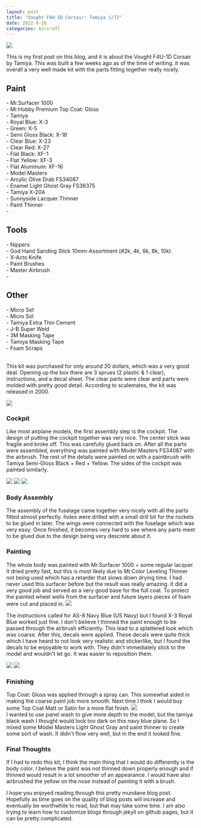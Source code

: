 ```yaml
---
layout: post
title: "Vought F4U-1D Corsair: Tamiya 1/72"
date: 2022-9-28
categories: Aircraft
---
```


<img src="https://stackgrandiose.github.io/blog/assets/images/DSCN3010scale.JPG" >

<p>This is my first post on this blog, and it is about the Vought F4U-1D Corsair by Tamiya. This was built a few weeks ago as of the time of writing. it was overall a very well made kit with the parts fitting together really nicely. 
<h2>Paint</h2>
- Mr.Surfacer 1000 <br>
- Mr.Hobby Premium Top Coat: Gloss <br>
- Tamiya <br>
    - Royal Blue: X-3 <br>
    - Green: X-5 <br>
    - Semi Gloss Black: X-18 <br>
    - Clear Blue: X-23 <br>
    - Clear Red: X-27 <br>
    - Flat Black: XF-1 <br>
    - Flat Yellow: XF-3 <br>
    - Flat Aluminum: XF-16 <br>
- Model Masters <br>
    - Arcylic Olive Drab FS34087 <br>
    - Enamel Light Ghost Gray FS36375 <br>
- Tamiya X-20A <br>
- Sunnyside Lacquer Thinner <br>
- Paint Thinner <br>
- 
<h2>Tools</h2>
- Nippers <br>
- God Hand Sanding Stick 10mm-Assortment (#2k, 4k, 6k, 8k, 10k) <br>
- X-Acto Knife <br>
- Paint Brushes <br>
- Master Airbrush <br>
- 
<h2>Other</h2>
- Micro Set <br>
- Micro Sol <br>
- Tamiya Extra Thin Cement <br>
- J-B Super Weld <br>
- 3M Masking Tape <br>
- Tamiya Masking Tape <br>
- Foam Scraps <br>

<br>

<p>This kit was purchased for only around 20 dollars, which was a very good deal. Opening up the box there are 3 sprues (2 plastic & 1 clear), instructions, and a decal sheet. The clear parts were clear and parts were molded with pretty good detail. According to scalemates, the kit was released in 2000.</p>

<img src="https://stackgrandiose.github.io/blog/assets/images/sprue-detail-scale.jpg" >

    
<h3>Cockpit</h3>
<p>Like most airplane models, the first assembly step is the cockpit. The design of putting the cockpit together was very nice. The center stick was fragile and broke off. This was carefully glued back on. After all the parts were assembled, everything was painted with Model Masters FS34087 with the airbrush. The rest of the details were painted on with a paintbrush with Tamiya Semi-Gloss Black + Red + Yellow. The sides of the cockpit was painted similarly.</p>

<img src="https://stackgrandiose.github.io/blog/assets/images/cockpit-1-scale.jpg" > 
<img src="https://stackgrandiose.github.io/blog/assets/images/cockpit-2-scale.jpg" >
<img src="https://stackgrandiose.github.io/blog/assets/images/cockpit-side-scale.jpg" >

<br>

<h3>Body Assembly</h3>
The assembly of the fuselage came together very nicely with all the parts fitted almost perfectly. holes were drilled with a small drill bit for the rockets to be glued in later. The wings were connected with the fuselage which was very easy. Once finished, it becomes very hard to see where any parts meet to be glued due to the design being very descrete about it. 

<br>
<h3>Painting</h3>
The whole body was painted with Mr.Surfacer 1000 + some regular lacquer. It dried pretty fast, but this is most likely due to Mr.Color Leveling Thinner not being used which has a retarder that slows down drying time. I had never used this surfacer before but the result was really amazing. It did a very good job and served as a very good base for the full coat. To protect the painted wheel wells from the surfacer and future layers pieces of foam were cut and placed in.

<img src="https://stackgrandiose.github.io/blog/assets/images/surfacer-scale.jpg" > 

The instructions called for AS-8 Navy Blue (US Navy) but I found X-3 Royal Blue worked just fine. I don't believe I thinned the paint enough to be passed through the airbrush efficiently. This lead to a splattered look which was coarse. After this, decals were applied. These decals were quite thick which I have heard to not look very realistic and stickerlike, but I found the decals to be enjoyable to work with. They didn't immediately stick to the model and wouldn't let go. It was easier to reposition them.

<img src="https://stackgrandiose.github.io/blog/assets/images/body-paint-scale.jpg" > 
<img src="https://stackgrandiose.github.io/blog/assets/images/decals-scale.jpg" > 
<br>

<h3>Finishing</h3>
Top Coat: Gloss was applied through a spray can. This somewhat aided in making the coarse paint job more smooth. Next time I think I would buy some Top Coat Matt or Satin for a more flat finish.
<img src="https://stackgrandiose.github.io/blog/assets/images/top-coat-scale.jpg" >

<br>
I wanted to use panel wash to give more depth to the model, but the tamiya black wash I thought would look too dark on this navy blue plane. So I mixed some Model Masters Light Ghost Gray and paint thinner to create some sort of wash. It didn't flow very well, but in the end it looked fine. 
<br>

<h3>Final Thoughts</h3>
If I had to redo this kit, I think the main thing that I would do differently is the body color. I believe the paint was not thinned down properly enough and if thinned would result in a lot smoother of an appearance. I would have also airbrushed the yellow on the nose instead of painting it with a brush.


I hope you enjoyed reading through this pretty mundane blog post. Hopefully as time goes on the quality of blog posts will increase and eventually be worthwhile to read, but that may take some time. I am also trying to learn how to customize blogs through jekyll on github pages, but it can be pretty complicated. 

